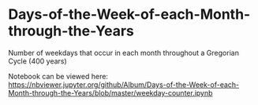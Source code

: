 # Days-of-the-Week-of-each-Month-through-the-Years
Number of weekdays that occur in each month throughout a Gregorian Cycle (400 years)

Notebook can be viewed here: https://nbviewer.jupyter.org/github/Album/Days-of-the-Week-of-each-Month-through-the-Years/blob/master/weekday-counter.ipynb
